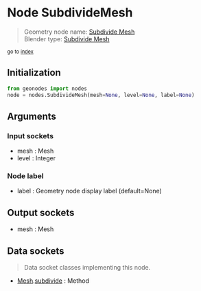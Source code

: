 
# Node SubdivideMesh

> Geometry node name: [Subdivide Mesh](https://docs.blender.org/manual/en/latest/modeling/geometry_nodes/mesh/subdivide_mesh.html)<br>
  Blender type: [Subdivide Mesh](https://docs.blender.org/api/current/bpy.types.GeometryNodeSubdivideMesh.html)
  
<sub>go to [index](/docs/index.md)</sub>

Initialization
--------------

```python
from geonodes import nodes
node = nodes.SubdivideMesh(mesh=None, level=None, label=None)
```



## Arguments


### Input sockets

- mesh : Mesh
- level : Integer

### Node label

- label : Geometry node display label (default=None)

## Output sockets

- mesh : Mesh

## Data sockets

> Data socket classes implementing this node.
  
  
- [Mesh](/docs/sockets/Mesh.md).[subdivide](/docs/sockets/Mesh.md#subdivide) : Method
  
